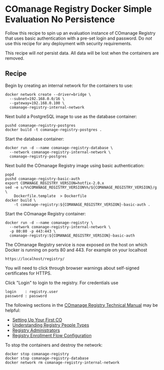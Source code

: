 <!--
COmanage Registry Docker documentation

Portions licensed to the University Corporation for Advanced Internet
Development, Inc. ("UCAID") under one or more contributor license agreements.
See the NOTICE file distributed with this work for additional information
regarding copyright ownership.

UCAID licenses this file to you under the Apache License, Version 2.0
(the "License"); you may not use this file except in compliance with the
License. You may obtain a copy of the License at:

http://www.apache.org/licenses/LICENSE-2.0

Unless required by applicable law or agreed to in writing, software
distributed under the License is distributed on an "AS IS" BASIS,
WITHOUT WARRANTIES OR CONDITIONS OF ANY KIND, either express or implied.
See the License for the specific language governing permissions and
limitations under the License.
-->

# COmanage Registry Docker Simple Evaluation No Persistence

Follow this recipe to spin up an evaluation instance of COmanage Registry
that uses basic authentication with a pre-set login and password. Do *not*
use this recipe for any deployment with security requirements.

This recipe will *not* persist data. All data will be lost when the containers
are removed.

## Recipe

Begin by creating an internal network for the containers to use:

```
docker network create --driver=bridge \
  --subnet=192.168.0.0/16 \
  --gateway=192.168.0.100 \
  comanage-registry-internal-network
```

Next build a PostgreSQL image to use as the database container:

```
pushd comanage-registry-postgres
docker build -t comanage-registry-postgres .
```

Start the database container:

```
docker run -d --name comanage-registry-database \
  --network comanage-registry-internal-network \
  comanage-registry-postgres
```

Next build the COmanage Registry image using basic authentication:

```
popd
pushd comanage-registry-basic-auth
export COMANAGE_REGISTRY_VERSION=hotfix-2.0.x
sed -e s/%%COMANAGE_REGISTRY_VERSION%%/${COMANAGE_REGISTRY_VERSION}/g \
    Dockerfile.template  > Dockerfile
docker build \
    -t comanage-registry:${COMANAGE_REGISTRY_VERSION}-basic-auth .
```

Start the COmanage Registry container:

```
docker run -d --name comanage-registry \
  --network comanage-registry-internal-network \
  -p 80:80 -p 443:443 \
  comanage-registry:${COMANAGE_REGISTRY_VERSION}-basic-auth
```

The COmanage Registry service is now exposed on the host on which 
Docker is running on ports 80 and 443. For example on your localhost

```
https://localhost/registry/
```

You will need to click through browser warnings about self-signed
certificates for HTTPS.

Click "Login" to login to the registry. For credentials use

```
login    : registry.user
password : password
```

The following sections in the [COmanage Registry Technical Manual](https://spaces.internet2.edu/display/COmanage/COmanage+Technical+Manual)
may be helpful:

* [Setting Up Your First CO](https://spaces.internet2.edu/x/F4DPAg)
* [Understanding Registry People Types](https://spaces.internet2.edu/x/RgGnAQ)
* [Registry Administrators](https://spaces.internet2.edu/x/EIDPAg)
* [Registry Enrollment Flow Configuration](https://spaces.internet2.edu/x/RAGnAQ)

To stop the containers and destroy the network:

```
docker stop comanage-registry
docker stop comanage-registry-database
docker network rm comanage-registry-internal-network
```


